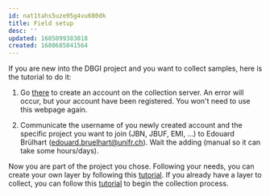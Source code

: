 ```yaml
---
id: nat1tahs5uze95g4vu680dk
title: Field setup
desc: ''
updated: 1685099383018
created: 1680685041564
---
```

If you are new into the DBGI project and you want to collect samples, here is the tutorial to do it:

1. Go [there](https://dbgimap.hopto.org/accounts/signup/) to create an account on the collection server. An error will occur, but your account have been registered. You won't need to use this webpage again.

2. Communicate the username of you newly created account and the specific project you want to join (JBN, JBUF, EMI, ...) to Edouard Brülhart (edouard.bruelhart@unifr.ch). Wait the adding (manual so it can take some hours/days).

Now you are part of the project you chose. Following your needs, you can create your own layer by following this [tutorial](https://www.dbgi.org/dendron-dbgi/notes/qug423ond4xtns8lelu38p2/). If you already have a layer to collect, you can follow this [tutorial](https://www.dbgi.org/dendron-dbgi/notes/fkbclzsoo3zgkkvgrlsg26g/) to begin the collection process.

